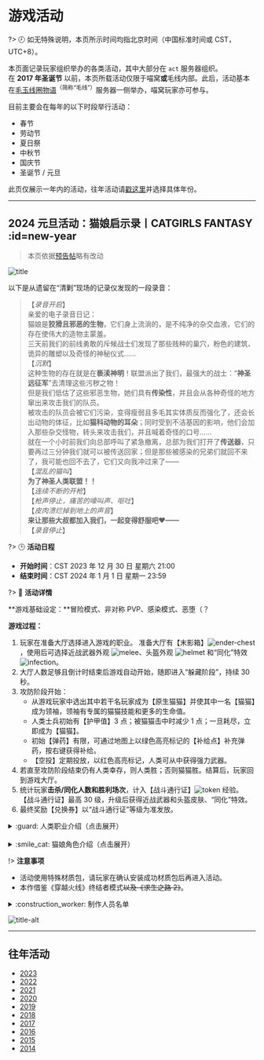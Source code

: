 <!--
【编辑要点】
除了对BBS上的帖子内容原文复制之外，应充分利用Wiki的特性，作出适当调整。包括而不限于：
①精简版面，提高可阅读性
②移除活动结束后退出Act服务器等提示（因其不再具有效用）
③压缩图片
-->

# 游戏活动

?> :clock8: 如无特殊说明，本页所示时间均指北京时间（中国标准时间或 CST，UTC+8）。

本页面记录玩家组织举办的各类活动，其中大部分在 `act` 服务器组织。  
在 **2017 年圣诞节** 以前，本页所载活动仅限于喵窝**或**毛线内部。此后，活动基本在[毛玉线圈物语](https://www.craft.moe)<sup>（简称“毛线”）</sup>服务器一侧举办，喵窝玩家亦可参与。

目前主要会在每年的以下时段举行活动：

* 春节
* 劳动节
* 夏日祭
* 中秋节
* 国庆节
* 圣诞节 / 元旦

此页仅展示一年内的活动，往年活动请[戳这里](#往年活动)并选择具体年份。

--------

## 2024 元旦活动：猫娘启示录丨CATGIRLS FANTASY :id=new-year

> 本页依据[预告帖](https://community.craft.moe/d/4586)略有改动

![title](https://pic.imgdb.cn/item/658f2dedc458853aef2cd06c.png)

以下是从遗留在“清剿”现场的记录仪发现的一段录音：


>【*录音开启*】  
亲爱的电子录音日记：  
猫娘是**狡猾且邪恶的生物**，它们身上流淌的，是不纯净的杂交血液，它们的存在使伟大的造物主蒙羞。  
三天前我们的前线勇敢的斥候战士们发现了那些贱种的巢穴，粉色的建筑、诡异的雕塑以及奇怪的神秘仪式……  
【*沉默*】  
这种生物的存在就是在**亵渎神明**！联盟派出了我们，最强大的战士：“**神圣远征军**”去清理这些污秽之物！  
但是我们低估了这些邪恶生物，她们具有**传染性**，并且会从各种奇怪的地方窜出来攻击我们的队员。  
被攻击的队员会被它们污染，变得瘦弱且多毛<span class="nw-spoiler">其实体质反而强化了</span>，还会长出动物的体征，比如**猫科动物的耳朵**；同时受到不洁基因的影响，他们会加入那些杂交怪物，转头来攻击我们，并且喊着奇怪的口号……  
就在一个小时前我们向总部呼叫了紧急撤离，总部为我们打开了**传送器**，只要再过三分钟我们就可以被传送回家；但是那些被感染的兄弟们就回不来了，我可能也回不去了，它们又向我冲过来了——  
【*混乱的猫叫*】  
**为了神圣人类联盟！！**  
【*连续不断的开枪*】  
【*枪声停止，痛苦的嚎叫声、呕吐*】  
【*皮肉溃烂掉到地上的声音*】  
**来让那些大叔都加入我们，一起变得舒服吧♥——**  
【*录音停止*】

?> :clock3: **活动日程**

- **开始时间**：CST 2023 年 12 月 30 日 星期六 21:00
- **结束时间**：CST 2024 年 1 月 1 日 星期一 23:59

?> :game_die: **活动详情**

**游戏基础设定：**冒险模式、非对称 PVP、感染模式、恶堕（？

**游戏过程：**

1. 玩家在准备大厅选择进入游戏的职业。
   准备大厅有【末影箱】![ender-chest](https://pic.imgdb.cn/item/658f323bc458853aef334367.png)，使用后可选择近战武器外观 ![melee](https://pic.imgdb.cn/item/658f3097c458853aef30ffe9.png)、头盔外观 ![helmet](https://pic.imgdb.cn/item/658f30a2c458853aef3114ac.png) 和“同化”特效 ![infection](https://pic.imgdb.cn/item/658f30b4c458853aef3134ba.png)。
1. 大厅人数足够且倒计时结束后游戏自动开始，随即进入“躲藏阶段”，持续 30 秒。
1. 攻防阶段开始：
   - 从游戏玩家中选出其中若干名玩家成为【原生猫猫】并使其中一名【猫猫】成为领袖，领袖有专属的猫猫技能和更多的生命值。
   - 人类士兵初始有【护甲值】3 点；被猫猫击中时减少 1 点；一旦耗尽，立即成为【猫猫】。
   - 初始【弹药】有限，可通过地图上以绿色高亮标记的【补给点】补充弹药，按右键获得补给。
   - 【空投】定期投放，以红色高亮标记，人类可从中获得强力武器。
1. 若直至攻防阶段结束仍有人类幸存，则人类胜；否则猫猫胜。结算后，玩家回到游戏大厅。
1. 统计玩家**击杀/同化人数和胜利场次**，计入【战斗通行证】![token](https://pic.imgdb.cn/item/658f3074c458853aef30cb4b.png) 经验。  
   【战斗通行证】最高 30 级，升级后获得近战武器和头盔皮肤、“同化”特效。
1. 最终奖励【兑换券】以“战斗通行证”等级为准发放。

<details>
<summary>:guard: 人类职业介绍（点击展开）</summary>

| 职业 | 武器 |
|-|-|
|  ![rifle](https://pic.imgdb.cn/item/658f2e25c458853aef2d1f16.png)<br>**步枪手** | 【低速突击步枪】射速低但稳定，续航出色，可持续长时间以固定频率射击<br>【近战武器】 ![melee](https://pic.imgdb.cn/item/658f3097c458853aef30ffe9.png) 攻速慢，但伤害高，可一击处决猫猫并立即补充弹药 |
| ![shotgun](https://pic.imgdb.cn/item/658f2e26c458853aef2d206e.png)<br>**霰弹枪手** | 【泵动式霰弹枪】单次多发子弹，伤害大，但射速很低，易暴露<br>【近战武器】 |
| ![submachine](https://pic.imgdb.cn/item/658f2e4cc458853aef2d4c22.png)<br>**冲锋枪手** | 【高速冲锋枪】射速高、伤害大，但准确度不稳定，且弹药消耗快<br>【近战武器】 |

</details>
<br>
<details>
<summary>:smile_cat: 猫娘角色介绍（点击展开）</summary>

| 角色 | 技能 |
|-|-|
| ![tank](https://pic.imgdb.cn/item/658f2e60c458853aef2d6ac1.png)<br>**领袖** | 生命值更高<br>配备【同化毛线球手雷】：投掷后附着于墙体，定时爆炸，对人类造成 1 点护甲损失<br>能力【同化】：击中人类后，减少其护甲 1 点 |
| ![charger](https://pic.imgdb.cn/item/658f2e7fc458853aef2d96e4.png)<br>**强壮型** | 配备【小鱼干】：食用后恢复所有血量，2 秒内免疫击退<br>能力【同化】 |
| ![hunter](https://pic.imgdb.cn/item/658f2e6fc458853aef2d7dd2.png)<br>**速度型** | 移动速度更快<br>能力【飞扑】：向前飞行一定距离，中途可被击中打断飞行<br>能力【同化】 |

</details>

!> **注意事项**

- 活动使用特殊材质包，请玩家在确认安装成功材质包后再进入活动。
- <span class="nw-spoiler">本作借鉴《穿越火线》终结者模式~~以及《求生之路 2》~~。</span>

<details>
<summary>:construction_worker: 制作人员名单</summary>

```
策划/美术 ｜ ABraHam_Sid_

程序 ｜ Ran_nano

技术支持 ｜ ChuXuan_windy
```

</details>

![title-alt](https://pic.imgdb.cn/item/658f3290c458853aef33bc2b.png)

--------


## 往年活动

- [2023](legacy/activities/2023.md)
- [2022](legacy/activities/2022.md)
- [2021](legacy/activities/2021.md)
- [2020](legacy/activities/2020.md)
- [2019](legacy/activities/2019.md)
- [2018](legacy/activities/2018.md)
- [2017](legacy/activities/2017.md)
- [2016](legacy/activities/2016.md)
- [2015](legacy/activities/2015.md)
- [2014](legacy/activities/2014.md)
